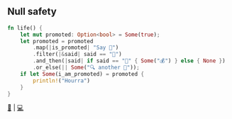 ## Null safety

```rust
fn life() {
    let mut promoted: Option<bool> = Some(true);
    let promoted = promoted
        .map(|is_promoted| "Say 💩")
        .filter(|&said| said == "🙏")
        .and_then(|said| if said == "🙏" { Some("💰") } else { None })
        .or_else(|| Some("🔍 another 🏢"));
    if let Some(i_am_promoted) = promoted {
        println!("Hourra")
    }
}
```

[📒](https://doc.rust-lang.org/rust-by-example/std/option.html) | 
[💻](https://play.rust-lang.org/?version=stable&mode=debug&edition=2018&gist=03b683232bd0411aeba8806d6d5b47d7)